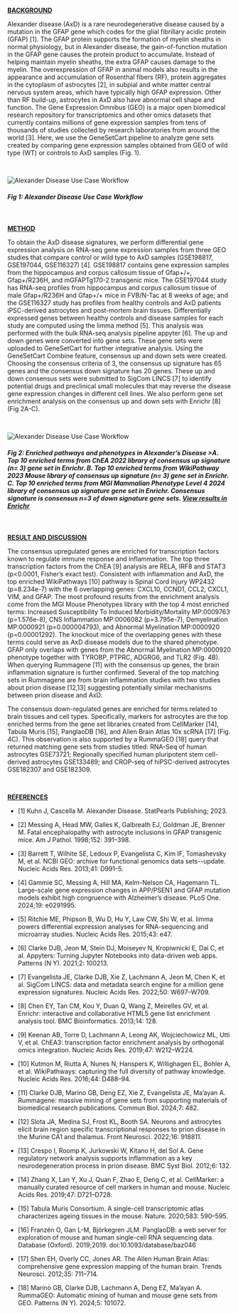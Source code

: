 <u> **BACKGROUND** </u>

Alexander disease (AxD) is a rare neurodegenerative disease caused by a mutation in the GFAP gene which codes for the glial fibrillary acidic protein (GFAP) [1]. The GFAP protein supports the formation of myelin sheaths in normal physiology, but in Alexander disease, the gain-of-function mutation in the GFAP gene causes the protein product to accumulate. Instead of helping maintain myelin sheaths, the extra GFAP causes damage to the myelin. The overexpression of GFAP in animal models also results in the appearance and accumulation of Rosenthal fibers (RF), protein aggregates in the cytoplasm of astrocytes [2], in subpial and white matter central nervous system areas, which have typically high GFAP expression. Other than RF build-up, astrocytes in AxD also have abnormal cell shape and function. The Gene Expression Omnibus (GEO) is a major open biomedical research repository for transcriptomics and other omics datasets that currently contains millions of gene expression samples from tens of thousands of studies collected by research laboratories from around the world [3]. Here, we use the GeneSetCart pipeline to analyze gene sets created by comparing gene expression samples obtained from GEO of wild type (WT) or controls to AxD samples (Fig. 1).

<br />

![Alexander Disease Use Case Workflow](/img/markdownImg/alexander_disease_workflow.png)

<h5> Fig 1: Alexander Disease Use Case Workflow </h5>
<br />

<u> **METHOD** </u>

To obtain the AxD disease signatures, we perform differential gene expression analysis on RNA-seq gene expression samples from three GEO studies that compare control or wild type to AxD samples (GSE198817, GSE197044, GSE116327) [4]. GSE198817 contains gene expression samples from the hippocampus and corpus callosum tissue of Gfap+/+, Gfap+/R236H, and mGFAPTg170-2 transgenic mice. The GSE197044 study has RNA-seq profiles from hippocampus and corpus callosum tissue of male Gfap+/R236H and Gfap+/+ mice in FVB/N-Tac at 8 weeks of age; and the GSE116327 study has profiles from healthy controls and AxD patients iPSC-derived astrocytes and post-mortem brain tissues. Differentially expressed genes between healthy controls and disease samples for each study are computed using the limma method [5]. This analysis was performed with the bulk RNA-seq analysis pipeline appyter [6]. The up and down genes were converted into gene sets. These gene sets were uploaded to GeneSetCart for further integrative analysis. Using the GeneSetCart Combine feature, consensus up and down sets were created. Choosing the consensus criteria of 3, the consensus up signature has 65 genes and the consensus down signature has 20 genes.  These up and down consensus sets were submitted to SigCom LINCS [7] to identify potential drugs and preclinical small molecules that may reverse the disease gene expression changes in different cell lines. We also perform gene set enrichment analysis on the consensus up and down sets with Enrichr [8] (Fig 2A-C). 

<br />

![Alexander Disease Use Case Workflow](/img/markdownImg/alexander_disease_fig2.png)

<h5> Fig 2: Enriched pathways and phenotypes in Alexander’s Disease >A. Top 10 enriched terms from ChEA 2022 library of consensus up signature (n= 3) gene set in Enrichr. B. Top 10 enriched terms from WikiPathway 2023 Mouse library of consensus up signature (n= 3) gene set in Enrichr. C. Top 10 enriched terms from MGI Mammalian Phenotype Level 4 2024 library of consensus up signature gene set in Enrichr. Consensus signature is consensus n=3 of down signature gene sets. 

<u>
<a href='https://maayanlab.cloud/Enrichr/enrich?dataset=353b542bd70809d81a9dd815efacd13c' target='_blank'>View results in Enrichr</a>
</u>

</h5>
<br />

<u> **RESULT AND DISCUSSION** </u>

The consensus upregulated genes are enriched for transcription factors known to regulate immune response and inflammation. The top three transcription factors from the ChEA [9] analysis are RELA, IRF8 and STAT3 (p<0.0001, Fisher’s exact test). Consistent with inflammation and AxD, the top enriched WikiPathways [10] pathway is Spinal Cord Injury WP2432 (p=8.234e-7) with the 6 overlapping genes: CXCL10, CCND1, CCL2, CXCL1, VIM, and GFAP. The most profound results from the enrichment analysis come from the MGI Mouse Phenotypes library with the top 4 most enriched terms: Increased Susceptibility To Induced Morbidity/Mortality MP:0009763    (p=1.576e-8), CNS Inflammation MP:0006082 (p=3.795e-7), Demyelination MP:0000921 (p=0.000004793), and Abnormal Myelination MP:0000920 (p=0.00001292). The knockout mice of the overlapping genes with these terms could serve as AxD disease models due to the shared phenotype. GFAP only overlaps with genes from the Abnormal Myelination MP:0000920 phenotype together with TYROBP, PTPRC, ADGRG6, and TLR2 (Fig. 4B). When querying Rummagene [11] with the consensus up genes, the brain inflammation signature is further confirmed. Several of the top matching sets in Rummagene are from brain inflammation studies with two studies about prion disease [12,13] suggesting potentially similar mechanisms between prion disease and AxD.

The consensus down-regulated genes are enriched for terms related to brain tissues and cell types. Specifically, markers for astrocytes are the top enriched terms from the gene set libraries created from CellMarker [14], Tabula Muris [15], PanglaoDB [16], and Allen Brain Atlas 10x scRNA [17] (Fig. 4C). This observation is also supported by a RummaGEO [18]  query that returned matching gene sets from studies titled: RNA-Seq of human astrocytes GSE73721; Regionally specified human pluripotent stem cell-derived astrocytes GSE133489; and CROP-seq of hiPSC-derived astrocytes GSE182307 and GSE182309.

<br/>

<u> **REFERENCES** </u>

- [1]   Kuhn J, Cascella M. Alexander Disease. StatPearls Publishing; 2023.

- [2]   Messing A, Head MW, Galles K, Galbreath EJ, Goldman JE, Brenner M. Fatal encephalopathy with astrocyte inclusions in GFAP transgenic mice. Am J Pathol. 1998;152: 391–398.

- [3]   Barrett T, Wilhite SE, Ledoux P, Evangelista C, Kim IF, Tomashevsky M, et al. NCBI GEO: archive for functional genomics data sets--update. Nucleic Acids Res. 2013;41: D991–5.

- [4]   Gammie SC, Messing A, Hill MA, Kelm-Nelson CA, Hagemann TL. Large-scale gene expression changes in APP/PSEN1 and GFAP mutation models exhibit high congruence with Alzheimer’s disease. PLoS One. 2024;19: e0291995.

- [5]   Ritchie ME, Phipson B, Wu D, Hu Y, Law CW, Shi W, et al. limma powers differential expression analyses for RNA-sequencing and microarray studies. Nucleic Acids Res. 2015;43: e47.

- [6]   Clarke DJB, Jeon M, Stein DJ, Moiseyev N, Kropiwnicki E, Dai C, et al. Appyters: Turning Jupyter Notebooks into data-driven web apps. Patterns (N Y). 2021;2: 100213.

- [7]   Evangelista JE, Clarke DJB, Xie Z, Lachmann A, Jeon M, Chen K, et al. SigCom LINCS: data and metadata search engine for a million gene expression signatures. Nucleic Acids Res. 2022;50: W697–W709.

- [8]   Chen EY, Tan CM, Kou Y, Duan Q, Wang Z, Meirelles GV, et al. Enrichr: interactive and collaborative HTML5 gene list enrichment analysis tool. BMC Bioinformatics. 2013;14: 128.

- [9]   Keenan AB, Torre D, Lachmann A, Leong AK, Wojciechowicz ML, Utti V, et al. ChEA3: transcription factor enrichment analysis by orthogonal omics integration. Nucleic Acids Res. 2019;47: W212–W224.

- [10]  Kutmon M, Riutta A, Nunes N, Hanspers K, Willighagen EL, Bohler A, et al. WikiPathways: capturing the full diversity of pathway knowledge. Nucleic Acids Res. 2016;44: D488–94.

- [11]  Clarke DJB, Marino GB, Deng EZ, Xie Z, Evangelista JE, Ma’ayan A. Rummagene: massive mining of gene sets from supporting materials of biomedical research publications. Commun Biol. 2024;7: 482.

- [12]  Slota JA, Medina SJ, Frost KL, Booth SA. Neurons and astrocytes elicit brain region specific transcriptional responses to prion disease in the Murine CA1 and thalamus. Front Neurosci. 2022;16: 918811.

- [13]  Crespo I, Roomp K, Jurkowski W, Kitano H, del Sol A. Gene regulatory network analysis supports inflammation as a key neurodegeneration process in prion disease. BMC Syst Biol. 2012;6: 132.

- [14]  Zhang X, Lan Y, Xu J, Quan F, Zhao E, Deng C, et al. CellMarker: a manually curated resource of cell markers in human and mouse. Nucleic Acids Res. 2019;47: D721–D728.

- [15]  Tabula Muris Consortium. A single-cell transcriptomic atlas characterizes ageing tissues in the mouse. Nature. 2020;583: 590–595.

- [16]  Franzén O, Gan L-M, Björkegren JLM. PanglaoDB: a web server for exploration of mouse and human single-cell RNA sequencing data. Database (Oxford). 2019;2019. doi:10.1093/database/baz046

- [17]  Shen EH, Overly CC, Jones AR. The Allen Human Brain Atlas: comprehensive gene expression mapping of the human brain. Trends Neurosci. 2012;35: 711–714.

- [18]  Marino GB, Clarke DJB, Lachmann A, Deng EZ, Ma’ayan A. RummaGEO: Automatic mining of human and mouse gene sets from GEO. Patterns (N Y). 2024;5: 101072.



